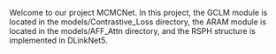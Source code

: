 Welcome to our project MCMCNet. In this project, the GCLM module is located in the models/Contrastive_Loss directory, the ARAM module is located in the models/AFF_Attn directory, and the RSPH structure is implemented in DLinkNet5.
